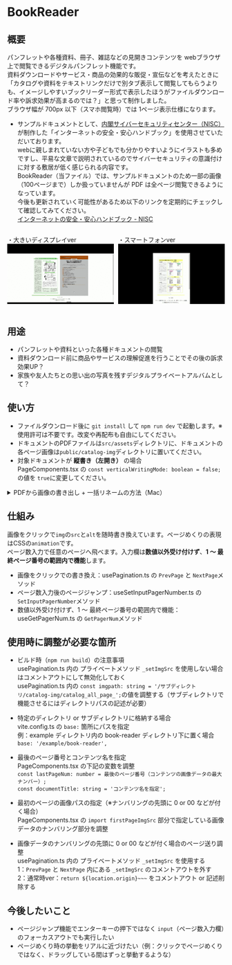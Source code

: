 # BookReader

## 概要
パンフレットや各種資料、冊子、雑誌などの見開きコンテンツを webブラウザ上で閲覧できるデジタルパンフレット機能です。<br />資料ダウンロードやサービス・商品の効果的な販促・宣伝などを考えたときに「カタログや資料をテキストリンクだけで別タブ表示して閲覧してもらうよりも、イメージしやすいブックリーダー形式で表示したほうがファイルダウンロード率や訴求効果が高まるのでは？」と思って制作しました。<br />ブラウザ幅が 700px 以下（スマホ閲覧時）では 1ページ表示仕様になります。
- サンプルドキュメントとして、<a href="https://security-portal.nisc.go.jp/" target="_blank">内閣サイバーセキュリティセンター（NISC）</a>が制作した「インターネットの安全・安心ハンドブック」を使用させていただいております。<br />webに親しまれていない方や子どもでも分かりやすいようにイラストも多めですし、平易な文章で説明されているのでサイバーセキュリティの意識付けに対する敷居が低く感じられる内容です。<br />BookReader（当ファイル）では、サンプルドキュメントのため一部の画像（100ページまで）しか扱っていませんが PDF は全ページ閲覧できるようになっています。<br />今後も更新されていく可能性があるため以下のリンクを定期的にチェックして確認してみてください。<br />
<a href="https://security-portal.nisc.go.jp/guidance/handbook.html" target="_blank">インターネットの安全・安心ハンドブック - NISC</a>

<div style="display: flex; gap: 2%;justify-content: center;">

・大きいディスプレイver <br />
![大きいディスプレイver](readmeimg/gif-001.gif "hero")

・スマートフォンver <br />
![スマートフォンver](readmeimg/gif-002.gif "hero")

</div>

## 用途
- パンフレットや資料といった各種ドキュメントの閲覧
- 資料ダウンロード前に商品やサービスの理解促進を行うことでその後の訴求効果UP？
- 家族や友人たちとの思い出の写真を残すデジタルプライベートアルバムとして？

## 使い方
- ファイルダウンロード後に `git install` して `npm run dev` で起動します。※ 使用許可は不要です。改変や再配布も自由にしてください。
- ドキュメントのPDFファイルは`src/assets`ディレクトリに、ドキュメントの各ページ画像は`public/catalog-img`ディレクトリに置いてください。
- 対象ドキュメントが **縦書き（左開き）** の場合<br />
PageComponents.tsx の `const verticalWritingMode: boolean = false;` の値を `true`に変更してください。

<details>
<summary>PDFから画像の書き出し + 一括リネームの方法（Mac）</summary>

1：Adobe AcrobatでPDFから画像の書き出し方法
![Adobe AcrobatでPDFから画像の書き出し](readmeimg/0001-min.png "hero")

2：書き出し画像を一括リネーム（Mac）：画像を全選択して「右クリック」 - 「名称変更」 
![書き出し画像を一括リネーム（Mac）：画像を全選択して「右クリック」 - 「名称変更」](readmeimg/0002-min.png "hero")

3 - a：画像のファイルネームを任意の形へ書き換えたい場合：「フォーマット」を選択
![画像のファイルネームを任意の形へ書き換えたい場合「フォーマット」を選択](readmeimg/0003-min.png "hero")

3 - b：画像のファイルネームの一部を変更したい場合：「テキストを置き換える」を選択
![画像のファイルネームの一部を変更したい場合「テキストを置き換える」を選択](readmeimg/0004-min.png "hero")
</details>

## 仕組み
画像をクリックで`img`の`src`と`alt`を随時書き換えています。ページめくりの表現はCSSの`animation`です。<br />ページ数入力で任意のページへ飛べます。入力欄は**数値以外受け付けず**、**1 〜 最終ページ番号の範囲内で機能**します。
- 画像をクリックでの書き換え：usePagination.ts の `PrevPage` と `NextPage`メソッド
- ページ数入力後のページジャンプ：useSetInputPagerNumber.ts の `SetInputPagerNumber`メソッド
- 数値以外受け付けず、1 〜 最終ページ番号の範囲内で機能：useGetPagerNum.ts の `GetPagerNum`メソッド

## 使用時に調整が必要な箇所
- ビルド時（`npm run build`）の注意事項<br />
usePagination.ts 内の プライベートメソッド `_setImgSrc` を使用しない場合はコメントアウトにして無効化しておく<br />
usePagination.ts 内の `const imgpath: string = '/サブディレクトリ/catalog-img/catalog_all_page_';`の値を調整する（サブディレクトリで機能させるにはディレクトリパスの記述が必要）

- 特定のディレクトリ or サブディレクトリに格納する場合<br />
vite.config.ts の `base:` 箇所にパスを指定<br />
例：example ディレクトリ内の book-reader ディレクトリ下に置く場合<br />
`base: '/example/book-reader',`

- 最後のページ番号とコンテンツ名を指定<br />
PageComponents.tsx の下記の変数を調整<br />
`const lastPageNum: number = 最後のページ番号（コンテンツの画像データの最大ナンバー）;`<br />
`const documentTitle: string = 'コンテンツ名を指定';`

- 最初のページの画像パスの指定（※ナンバリングの先頭に 0 or 00 などが付く場合）<br />
PageComponents.tsx の `import firstPageImgSrc` 部分で指定している画像データのナンバリング部分を調整

- 画像データのナンバリングの先頭に 0 or 00 などが付く場合のページ送り調整<br />
usePagination.ts 内の プライベートメソッド `_setImgSrc` を使用する<br />
1：`PrevPage` と `NextPage` 内にある `_setImgSrc` のコメントアウトを外す<br />
2：通常時ver：`return ${location.origin}~~~` をコメントアウト or 記述削除する

## 今後したいこと
- ページジャンプ機能でエンターキーの押下ではなく `input`（ページ数入力欄）のフォーカスアウトでも実行したい
- ページめくり時の挙動をリアルに近づけたい（例：クリックでページめくりではなく、ドラッグしている間はずっと挙動するような）